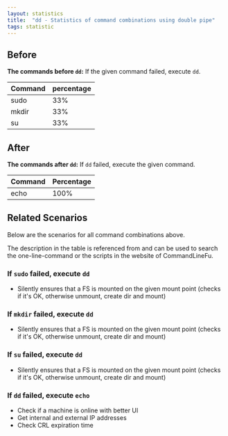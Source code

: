 ```yaml
---
layout: statistics
title:  "dd - Statistics of command combinations using double pipe"
tags: statistic
---
```


## Before

__The commands before `dd`:__ If the given command failed, execute `dd`.

| Command | percentage |
|--------|--------|
| sudo | 33% |
| mkdir | 33% |
| su | 33% |



## After

__The commands after `dd`:__ If `dd` failed, execute the given command.

| Command | Percentage | 
|-------|--------|
| echo | 100% |



## Related Scenarios

Below are the scenarios for all command combinations above.

The description in the table is referenced from and can be used to search the one-line-command or the scripts in the website of CommandLineFu.


### If `sudo` failed, execute `dd`

- Silently ensures that a FS is mounted on the given mount point (checks if it's OK, otherwise unmount, create dir and mount)

            
### If `mkdir` failed, execute `dd`

- Silently ensures that a FS is mounted on the given mount point (checks if it's OK, otherwise unmount, create dir and mount)

            
### If `su` failed, execute `dd`

- Silently ensures that a FS is mounted on the given mount point (checks if it's OK, otherwise unmount, create dir and mount)

            


### If `dd` failed, execute `echo`

- Check if a machine is online with better UI
- Get internal and external IP addresses
- Check CRL expiration time

            
